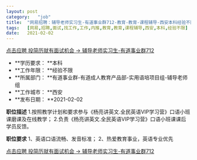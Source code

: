 ```yaml
---
layout:	post
category:	"job"
title:	"网易招聘：辅导老师实习生-有道事业群712-教育-教育-课程辅导-西安本科经验不限"
tags:	[网易,招聘,面试,找工作,工作,内推,教育,教育,课程辅导,西安,本科,经验不限]
date:	2021-02-02
---
```


[点击应聘 投简历就有面试机会 -> 辅导老师实习生-有道事业群712](http://mobile.bole.netease.com/bole/boleDetail?id=28189&employeeId=346f03c3cda5f04c&key=all)



- **学历要求： **本科
- **工作年限： **经验不限
- **所属部门： **有道事业群-有道成人教育产品部-实用语培项目组-辅导老师组
- **工作城市： **西安
- **发布日期： **2021-02-02



**职位描述**
1.按照教学计划和要求参与《杨亮讲英文.全民英语VIP学习营》口语小班课磨课及在线教学；
2.负责《杨亮讲英文.全民英语VIP学习营》口语小班课课后学员反馈。



**职位要求**
1、英语口语流畅、发音标准；
2、热爱教育事业，英语专业优先



[点击应聘 投简历就有面试机会 -> 辅导老师实习生-有道事业群712](http://mobile.bole.netease.com/bole/boleDetail?id=28189&employeeId=346f03c3cda5f04c&key=all)